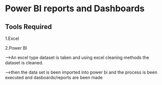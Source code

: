 # Power BI reports and Dashboards

## Tools Required

1.Excel

2.Power BI

-->An excel type dataset is taken and using excel cleaning methods the dataset is cleaned.

-->then the data set is been imported into power bi and the process is been executed and dasboards/reports are been made
